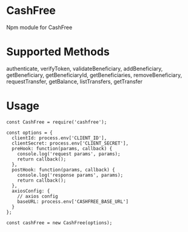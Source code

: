 # CashFree
Npm module for CashFree 

# Supported Methods
authenticate,
verifyToken,
validateBeneficiary,
addBeneficiary,
getBeneficiary,
getBeneficiaryId,
getBeneficiaries,
removeBeneficiary,
requestTransfer,
getBalance,
listTransfers,
getTransfer

# Usage
```
const CashFree = require('cashfree');

const options = {
  clientId: process.env['CLIENT_ID'],
  clientSecret: process.env['CLIENT_SECRET'],
  preHook: function(params, callback) {
    console.log('request params', params);
    return callback();
  },
  postHook: function(params, callback) {
    console.log('response params', params);
    return callback();
  },
  axiosConfig: {
    // axios config
    baseURL: process.env['CASHFREE_BASE_URL']
  }
};

const cashFree = new CashFree(options);

```
